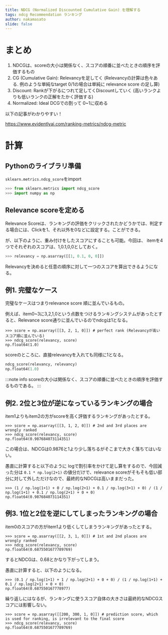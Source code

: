 ```yaml
---
title: NDCG (Normalized Discounted Cumulative Gain) を理解する
tags: ndcg Recommendation ランキング
author: nakamasato
slide: false
---
```

# まとめ

1. NDCGは、scoreの大小は関係なく、スコアの順番に並べたときの順序を評価するもの
1. CG (Cumulative Gain): Relevancyを足してく (Relevancyの計算は色々ある. 例のような単純なtarget 0/1の場合は単純に relevance score の足し算)
1. Discount: Rankが下がるにつれて足してくDiscountしていく (高いランクよりも低いランクの正解をたかく評価する)
1. Normalized: Ideal DCGでの割って 0~1に収める


以下の記事がわかりやすい！

https://www.evidentlyai.com/ranking-metrics/ndcg-metric

# 計算

## Pythonのライブラリ準備

`sklearn.metrics.ndcg_score`をimport

```py
>>> from sklearn.metrics import ndcg_score
>>> import numpy as np
```

## Relevance scoreを定める

Relevance Scoreは、ランキングの評価をクリックされたかどうかでは、判定する場合には、Clickを1、それ以外を0などに設定する。ことができる。

が、以下のように、重み付けをしたスコアにすることも可能。今回は、 itemを4つでそれぞれのスコアは、1,0.1,0,0としておく。

```py
>>> relevancy = np.asarray([[1, 0.1, 0, 0]])
```

Relevancyを決めると任意の順序に対して一つのスコアを算出できるようになる。

## 例1. 完璧なケース

完璧なケースはつまりrelevance score 順に並んでいるもの。

例えば、item0~3に3,2,1,0という点数をつけるランキングシステムがあったとすると、Relevance score通りに並んでいるのでndcgは1となる。

```
>>> score = np.asarray([[3, 2, 1, 0]]) # perfect rank (Relevancyが高いスコア順に並んでいる)
>>> ndcg_score(relevancy, score)
np.float64(1.0)
```

scoreのところに、直接relevancyを入れても同様に1となる。

```py
ndcg_score(relevancy, relevancy)
np.float64(1.0)
```

:::note info
scoreの大小は関係なく、スコアの順番に並べたときの順序を評価するものである。
:::


## 例2. 2位と3位が逆になっているランキングの場合

item1よりもitem2の方がscoreを高く評価するランキングがあったとする。

```
>>> score = np.asarray([[3, 1, 2, 0]]) # 2nd and 3rd places are wrongly ranked
>>> ndcg_score(relevancy, score)
np.float64(0.987684073114351)
```

この場合は、NDCGは0.9876と1より少し落ちるがそこまで大きく落ちてはいない。

愚直に計算すると以下のように logで割引率をかけて足し算をするので、今回減った分は `0.1 * np.log(2+1)` の値分だけで、relevance scoreがそもそも低い部分に対して外しただけなので、最終的なNDCGは高いままだった。

```
>>> (1 / np.log(1+1) + 0 / np.log(2+1) + 0.1 / np.log(3+1) + 0) / (1 / np.log(1+1) + 0.1 / np.log(2+1) + 0 + 0)
np.float64(0.987684073114351)
```

## 例3. 1位と2位を逆にしてしまったランキングの場合

item0のスコアの方がitem1より低くしてしまうランキングがあったとする。

```
>>> score = np.asarray([[2, 3, 1, 0]]) # 1st and 2nd places are wrongly ranked
>>> ndcg_score(relevancy, score)
np.float64(0.6875501677789769)
```

するとNDCGは、0.68とかなり下がってしまう。

愚直に計算すると、以下のようになる。

```
>>> (0.1 / np.log(1+1) + 1 / np.log(2+1) + 0 + 0) / (1 / np.log(1+1) + 0.1 / np.log(2+1) + 0 + 0)
np.float64(0.687550167778977)
```

繰り返しにはなるが、ランキングに使うスコア自体の大きさは最終的なNDCGスコアには影響しない。

```
>>> score = np.asarray([[200, 300, 1, 0]]) # prediction score, which is used for ranking, is irrelevant to the final score
>>> ndcg_score(relevancy, score)
np.float64(0.6875501677789769)
```

